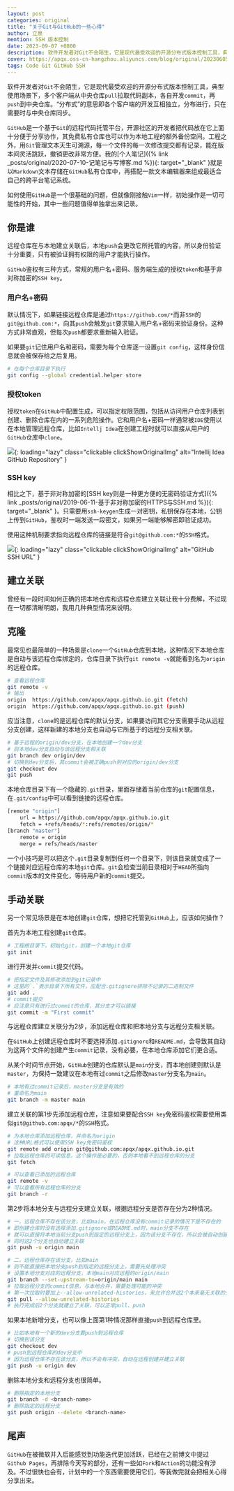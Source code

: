 ```yaml
---
layout: post
categories: original
title: "关于Git与GitHub的一些心得"
author: 立泉
mention: SSH 版本控制
date: 2023-09-07 +0800
description: 软件开发者对Git不会陌生，它是现代最受欢迎的开源分布式版本控制工具，典型使用场景下，多个客户端从中央仓库pull拉取代码副本，各自开发commit，再push到中央仓库。“分布式”的意思即各个客户端的开发互相独立，分布进行，只在需要时与中央仓库同步。
cover: https://apqx.oss-cn-hangzhou.aliyuncs.com/blog/original/20230605/github_url_ssh_thumb.jpg
tags: Code Git GitHub SSH
---
```


软件开发者对`Git`不会陌生，它是现代最受欢迎的开源分布式版本控制工具，典型使用场景下，多个客户端从中央仓库`pull`拉取代码副本，各自开发`commit`，再`push`到中央仓库。“分布式”的意思即各个客户端的开发互相独立，分布进行，只在需要时与中央仓库同步。

`GitHub`是一个基于`Git`的远程代码托管平台，开源社区的开发者把代码放在它上面十分便于分享协作，其免费私有仓库也可以作为本地工程的额外备份空间。工程之外，用`Git`管理文本天生可溯源，每一个文件的每一次修改提交都有记录，能在版本间灵活跳跃，撤销更改非常方便。我的[个人笔记]({% link _posts/original/2020-07-10-记笔记与写博客.md %}){: target="_blank" }就是以`Markdown`文本存储在`GitHub`私有仓库中，再搭配一款文本编辑器来组成最适合自己的跨平台笔记系统。

如何使用`GitHub`是一个很基础的问题，但就像刚接触`Vim`一样，初始操作是一切可能性的开始，其中一些问题值得单独拿出来记录。

## 你是谁

远程仓库在与本地建立关联后，本地`push`会更改它所托管的内容，所以身份验证十分重要，只有被验证拥有权限的用户才能执行操作。

`GitHub`鉴权有三种方式，常规的用户名+密码、服务端生成的授权`token`和基于非对称加密的`SSH key`。

### 用户名+密码

默认情况下，如果链接远程仓库是通过`https://github.com/*`而非`SSH`的`git@github.com:*`，向其`push`会触发`git`要求输入用户名+密码来验证身份。这种方式非常直观，但每次`push`都要求重新输入验证。

如果要`git`记住用户名和密码，需要为每个仓库逐一设置`git config`，这样身份信息就会被保存给之后复用。

```sh
# 在每个仓库目录下执行
git config --global credential.helper store
```

### 授权token

授权`token`在`GitHub`中配置生成，可以指定权限范围，包括从访问用户仓库列表到创建、删除仓库在内的一系列危险操作。它和用户名+密码一样通常被`IDE`使用以在本地管理远程仓库，比如`Intellj Idea`在创建工程时就可以直接从用户的`GitHub`仓库中`clone`。

![](https://apqx.oss-cn-hangzhou.aliyuncs.com/blog/original/20230605/idea_github_repository.webp){: loading="lazy" class="clickable clickShowOriginalImg" alt="Intellij Idea GitHub Repository" }

### SSH key

相比之下，基于非对称加密的[SSH key则是一种更方便的无密码验证方式]({%  link _posts/original/2019-06-11-基于非对称加密的HTTPS与SSH.md %}){: target="_blank" }。只需要用`ssh-keygen`生成一对密钥，私钥保存在本地，公钥上传到`GitHub`，鉴权时一端发送一段密文，如果另一端能够解密即验证成功。

使用这种机制要求指向远程仓库的链接是符合`git@github.com:*`的`SSH`格式。

![](https://apqx.oss-cn-hangzhou.aliyuncs.com/blog/original/20230605/github_url_ssh_thumb.jpg){: loading="lazy" class="clickable clickShowOriginalImg" alt="GitHub SSH URL" }

## 建立关联

曾经有一段时间如何正确的把本地仓库和远程仓库建立关联让我十分费解，不过现在一切都清晰明朗，我用几种典型情况来说明。

## 克隆

最常见也最简单的一种场景是`clone`一个`GitHub`仓库到本地，这种情况下本地仓库是自动与该远程仓库绑定的，仓库目录下执行`git remote -v`就能看到名为`origin`的远程仓库。

```sh
# 查看远程仓库
git remote -v
# 输出
origin	https://github.com/apqx/apqx.github.io.git (fetch)
origin	https://github.com/apqx/apqx.github.io.git (push)
```

应当注意，`clone`的是远程仓库的默认分支，如果要访问其它分支需要手动从远程分支创建，这样新建的本地分支也自动与它所基于的远程分支相关联。

```sh
# 基于远程的origin/dev分支，在本地创建一个dev分支
# 则本地dev分支自动与该远程分支相关联
git branch dev origin/dev
# 切换到dev分支后，其commit会被正确push到对应的origin/dev分支
git checkout dev
git push
```

本地仓库目录下有一个隐藏的`.git`目录，里面存储着当前仓库的`git`配置信息，在`.git/config`中可以看到链接的远程仓库。

```sh
[remote "origin"]
	url = https://github.com/apqx/apqx.github.io.git
	fetch = +refs/heads/*:refs/remotes/origin/*
[branch "master"]
	remote = origin
	merge = refs/heads/master
```

一个小技巧是可以把这个`.git`目录复制到任何一个目录下，则该目录就变成了一个链接对应远程仓库的本地`git`仓库。`git`会检查当前目录相对于`HEAD`所指向`commit`版本的文件变化，等待用户新的`commit`提交。

## 手动关联

另一个常见场景是在本地创建`git`仓库，想把它托管到`GitHub`上，应该如何操作？

首先为本地工程创建`git`仓库。

```sh
# 工程根目录下，初始化git，创建一个本地git仓库
git init
```

进行开发并`commit`提交代码。

```sh
# 把指定文件及其修改添加到git记录中
# 这里的`.`表示目录下所有文件，应配合.gitignore排除不记录的二进制文件
git add .
# commit提交
# 应注意只有进行过commit的仓库，其分支才可以链接
git commit -m "First commit"
```

与远程仓库建立关联分为2步，添加远程仓库和把本地分支与远程分支相关联。

在`GitHub`上创建远程仓库时不要选择添加`.gitignore`和`README.md`，会导致其自动为这两个文件的创建产生`commit`记录，没有必要，在本地仓库添加它们更合适。

从某个时间节点开始，`GitHub`创建的仓库默认是`main`分支，而本地创建则默认是`master`，为保持一致建议在本地有过`commit`之后修改`master`分支名为`main`。

```sh
# 本地有过commit记录后，master分支是有效的
# 重命名为main
git branch -m master main
```

建立关联的第1步先添加远程仓库，注意如果要配合`SSH key`免密码鉴权需要使用类似`git@github.com:apqx/*`的`SSH`格式。

```sh
# 为本地仓库添加远程仓库，并命名为origin
# 这种URL格式可以使用SSH key免密码鉴权
git remote add origin git@github.com:apqx/apqx.github.io.git
# 拉取远程仓库的可读信息，这个操作是必要的，否则本地看不到远程仓库的分支
git fetch

# 可以查看已添加的远程仓库
git remote -v
# 可以查看所有远程仓库的分支
git branch -r
```

第2步将本地分支与远程分支建立关联，根据远程分支是否存在分为2种情况。

```sh
# 一，远程仓库不存在该分支，比如main，在远程仓库没有commit记录的情况下是不存在的
# 即创建仓库时没有选择添加.gitignore或README.md时，main分支不存在
# 就可以直接将本地当前分支push到指定的远程分支上，因为该分支不存在，所以会被自动创建
# 同时这2个分支也自动建立关联
git push -u origin main

# 二，远程仓库存在该分支，比如main
# 则不能直接把本地分支push到指定的远程分支上，需要先处理冲突
# 设置本地分支对应的远程分支，本地main对应远程的origin/main
git branch --set-upstream-to=origin/main main
# 拉取远程分支的commit信息，与本地合并，需要处理可能的冲突
# 第一次拉取时要加上--allow-unrelated-histories，来允许合并这2个本来毫无关联的分支信息
git pull --allow-unrelated-histories
# 执行完成后2个分支就建立了关联，可以正常pull、push
```

如果本地新增分支，也可以像上面第1种情况那样直接`push`到远程仓库里。

```sh
# 比如本地有一个新的dev分支要push到远程仓库
# 切换到该分支
git checkout dev
# push到远程仓库的dev分支中
# 因为远程仓库不存在该分支，所以不会有冲突，自动在远程创建并建立关联
git push -u origin dev
```

删除本地分支和远程分支也很简单。

```sh
# 删除指定的本地分支
git branch -d <branch-name>
# 删除指定的远程分支
git push origin --delete <branch-name>
```

## 尾声

`GitHub`在被微软并入后能感觉到功能迭代更加活跃，已经在之前博文中提过`Github Pages`，再排除今天写的部分，还有一些如`Fork`和`Action`的功能没有涉及。不过很快也会有，计划中的一个东西需要使用它们，等我做完就会把相关心得分享出来。